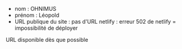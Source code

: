 - nom : OHNIMUS
- prénom : Léopold
- URL publique du site : pas d'URL netlify : erreur 502 de netlify = impossibilité de déployer

URL disponible dès que possible
